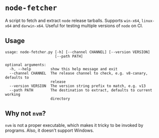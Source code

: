 # `node-fetcher`

A script to fetch and extract `node` release tarballs. Supports `win-x64`,
`linux-x64` and `darwin-x64`. Useful for testing multiple versions of `node` on
CI.

## Usage

```
usage: node-fetcher.py [-h] [--channel CHANNEL] [--version VERSION]
                       [--path PATH]

optional arguments:
  -h, --help         show this help message and exit
  --channel CHANNEL  The release channel to check, e.g. v8-canary, defaults to
                     release
  --version VERSION  The version string prefix to match, e.g. v13
  --path PATH        The destination to extract, defaults to current working
                     directory
```

## Why not `nvm`?

`nvm` is not a proper executable, which makes it tricky to be invoked by
programs. Also, it doesn't support Windows.
